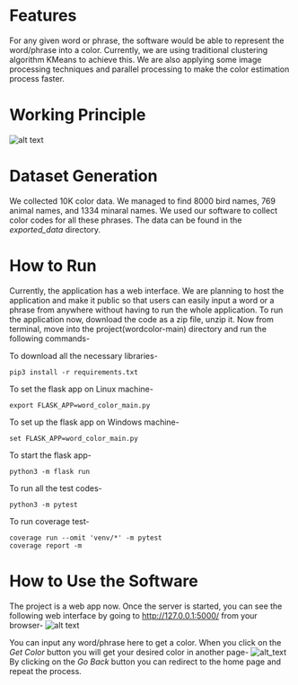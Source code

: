 # Features
For any given word or phrase, the software would be able to represent the word/phrase into a color. Currently, we are using traditional clustering algorithm KMeans to achieve this. We are also applying some image processing techniques and parallel processing to make the color estimation process faster.

# Working Principle
![alt text](https://ucb3e5ac2ee0ed797b4b48ba0a28.previews.dropboxusercontent.com/p/thumb/ABLRCDThQEPyXQHjLgq-gUxou3VyTd3FZJE9srTNRqRRDqAF2cwfhEE-jbmusCi0aiRamt5IrSF4uvfK1QmaKtgrncpPdYrxhRQ0MmXan3QKpq1LVMJuQuXch-Uc2qclr3kp17kpas7AjIy3sCAoXn7RC4II2nXNKCn-cYRmaRmmoYtoTZedcfKmN_e9NGN1_Z3jNPKWX6eLmV9vLQOJS9R0QgOMm_ChJY0DIASMTSB2rBQ2frYXkG5yB3idZIC53CZMftjY42gBnVO6j-3p1Bb0JXHjKcbG2kqUdtnw-pfH2uvckHsID0k8IEKKhjITGT7re-Iu0RMh2XIEGapxVvGEgB4TVztnXbDCsTxeIFokDaflCeIey4IeYOA9EOa6eynLG8bJWpJ7BPZh3Vj_BeFd/p.jpeg?fv_content=true&size_mode=5)

# Dataset Generation
We collected 10K color data. We managed to find 8000 bird names, 769 animal names, and 1334 minaral names. We used our software to collect color codes for all these phrases. The data can be found in the _exported_data_ directory.

# How to Run
Currently, the application has a web interface. We are planning to host the application and make it public so that users can easily input a word or a phrase from anywhere without having to run the whole application. 
To run the application now, download the code as a zip file, unzip it. Now from terminal, move into the project(wordcolor-main) directory and run the following commands-

To download all the necessary libraries-
```
pip3 install -r requirements.txt
```
To set the flask app on Linux machine-
```
export FLASK_APP=word_color_main.py
```
To set up the flask app on Windows machine-
```
set FLASK_APP=word_color_main.py
```
To start the flask app-
```
python3 -m flask run
```
To run all the test codes-
```
python3 -m pytest
```
To run coverage test-
```
coverage run --omit 'venv/*' -m pytest
coverage report -m
```
# How to Use the Software
The project is a web app now. Once the server is started, you can see the following web interface by going to http://127.0.0.1:5000/ from your browser-
![alt text](https://uce52550f73058f36d8f9beea504.previews.dropboxusercontent.com/p/thumb/ABITys6bO2MNoSyFRnPRq-5e7vSlrkxCSDlMNF35Y47UszFMYWOMgNnOQFbux4QcXABfdIP1BECzfe5Lr7tRRVO9f_q2_dHS2Bdn-yLCNBzjTUWoJehW3jSkjeJUhbwxVsZA_mIPl1hxa23u6LkYdT9TZObfW3D1bwVgI0hS4sVU2SoKruFjVOk4EkzafTmhkw5xYBHOYmPeS2-jxIhrTuCSvzeQz4ZX7_KVDhSJcGaH2uRCRv0-_d68WTjRp37lI_073jmsX1yC4Lk5QU3pV86Ywgck4i5RC_fbicLYXZMqj71j4RmB2hoTVuKkng1pn6CRn_17N8DANA4fzHttenOeHLLzbYag_PCpX_tDQ9O3NcqHQIZXZ-Tm4yuMqZyRnm8hFHgx5ERP3vnJI1JmtIdV/p.png?fv_content=true&size_mode=5)

You can input any word/phrase here to get a color. When you click on the _Get Color_ button you will get your desired color in another page-
![alt_text](https://uc1283bacb09aa70c536e35153f0.previews.dropboxusercontent.com/p/thumb/ABKY6CSlAii7ejYRQtAiJEH1kO2LJvtPylLF9wxf7HGeDG62rFDuYUk9OBLD3Y6-tW_2rKPm3Gyyd95prepa-I5Q3kZc3kJbIlRMe3JZs_nyvpUfmdJcCmryYld_FTS4vi02L9YrLCfeT2zk0hhT7jktsofoJ_AwRFmE8Wd1ajYlPDii9SW6IwVzONi_ylLXZtmALxxJo9RON18iP-JK1NShBbbbpx3NacWcmmURWuvZVDVcOBJurzT4X28n1GOIDI4Ibe9-gYlWux1xLQg0v-AHfZAYzdnIv8cM3Jqc28limtFKdix0zEyfmJNP_EFO4lCVSDMTAvFR4Q0hdLUhC8BgURROpVyFmErDtsiGAg3Hqtxku-yb-9STB_M7iPkRvrqQEtZQdL_uOXRMep9vJ6Mp/p.jpeg?fv_content=true&size_mode=5)
By clicking on the _Go Back_ button you can redirect to the home page and repeat the process.